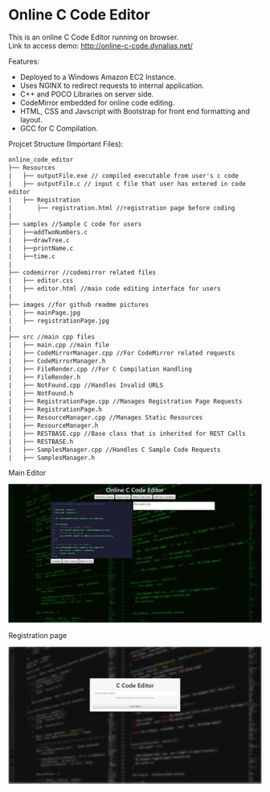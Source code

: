 ﻿# Online C Code Editor

This is an online C Code Editor running on browser.  
Link to access demo: http://online-c-code.dynalias.net/

Features:
- Deployed to a Windows Amazon EC2 Instance.
- Uses NGINX to redirect requests to internal application.
- C++ and POCO Libraries on server side.
- CodeMirror embedded for online code editing.
- HTML, CSS and Javscript with Bootstrap for front end formatting and layout.
- GCC for C Compilation.

Projcet Structure (Important Files):

```
online_code_editor
├── Resources
|   ├── outputFile.exe // compiled executable from user's c code
|   ├── outputFile.c // input c file that user has entered in code editor
|   ├── Registration
|       ├── registration.html //registration page before coding
|
├── samples //Sample C code for users
|   ├──addTwoNumbers.c
|   ├──drawTree.c
|   ├──printName.c
|   ├──time.c
|
├── codemirror //codemirror related files
|   ├── editor.css 
|   ├── editor.html //main code editing interface for users
|   
├── images //for github readme pictures
|   ├── mainPage.jpg
|   ├── registrationPage.jpg
|
├── src //main cpp files
|   ├── main.cpp //main file
|   ├── CodeMirrorManager.cpp //For CodeMirror related requests
|   ├── CodeMirrorManager.h
|   ├── FileRender.cpp //For C Compilation Handling
|   ├── FileRender.h
|   ├── NotFound.cpp //Handles Invalid URLS
|   ├── NotFound.h
|   ├── RegistrationPage.cpp //Manages Registration Page Requests
|   ├── RegistrationPage.h
|   ├── ResourceManager.cpp //Manages Static Resources 
|   ├── ResourceManager.h
|   ├── RESTBASE.cpp //Base class that is inherited for REST Calls
|   ├── RESTBASE.h
|   ├── SamplesManager.cpp //Handles C Sample Code Requests
|   ├── SamplesManager.h

```

Main Editor

![alt text](images/mainPage.JPG)

Registration page

![alt text](images/registrationPage.JPG)
